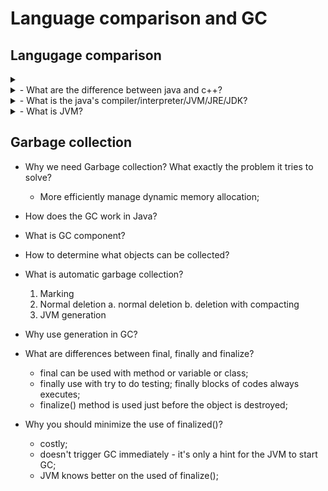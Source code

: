# Language comparison and GC

## Langugage comparison
<details><summary></summary>
<p>

</p>
</details>

<details><summary>- What are the difference between java and c++?</summary>
<ol>
    <li> Platform compatiability: JAVA - write once, run everywhere on JVM; C++: different codes on different machine </li>
    <li> Better performance: compile to native language; 
        <ol>
            <li> java source code -> JVM (written in C++) readable byte code(.java -> .class) - compile  </li>
            <li> JVM interprets the Java bytecode to pre-compiled routine on machine code - interpret. </li>
        </ol>
    </li>
    <li> JIT (just in time) compilation to compile the bytecode to native instruction; - compile</li>
    <li> Object-Orient Program paradigm - everything in java is a class/object </li>
    <li> All types (primitives, reference types) are always passed by value;</li>
    <li> Java does not support unsigned numbers; </li>
    <li> Pointer v.s. reference: no pointer arithmetics. 
        - reference in Java are strongly typed;
        - no pointer arithmetic on references;
     </li>
    <li> No operator overloading. "+""-" </li>
    <li> Class/Objects are always allocated on the heap, no way on stack </li>
    <li> Gabbage collection. Don't have to consider memory management/ memory leak; </li>
    <li> Single inheritance generally. or implementing multiple interfaces;</li>
</ol>
</details>

<details><summary>- What is the java's compiler/interpreter/JVM/JRE/JDK?</summary>
<ul>
    <li> compiler: javac </li>
    <li> interpreter: jvm </li>
    <li> vitural machine: JVM - JRE is the JVM program: JRE = JVM + library class; </li>
    <li> JRE: java running environment; </li>
    <li> JDK: java development kit; contains tool for developing programs running on JRE</li>
</ul>
</details>
    
<details><summary>- What is JVM?</summary>
<ul>
    - the JVM is an abstract computing machine. The JVM is a program that looks like a machine to programs written to execute it.
</ul>
</details>



  

## Garbage collection

- Why we need Garbage collection? What exactly the problem it tries to solve?
    - More efficiently manage dynamic memory allocation;
    
- How does the GC work in Java? 

- What is GC component?

- How to determine what objects can be collected?


- What is automatic garbage collection?
    1. Marking
    2. Normal deletion
        a. normal deletion
        b. deletion with compacting
    3. JVM generation
    
- Why use generation in GC?



- What are differences between final, finally and finalize?  
    - final can be used with method or variable or class;
    - finally use with try to do testing; finally blocks of codes always executes;
    - finalize() method is used just before the object is destroyed;
    
- Why you should minimize the use of finalized()?
    - costly;
    - doesn't trigger GC immediately - it's only a hint for the JVM to start GC;
    - JVM knows better on the used of finalize();  